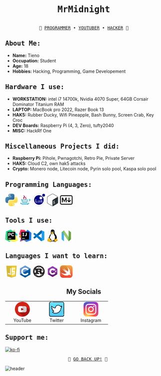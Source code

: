 <pre align="center"><h1>MrMidnight</h1>
💜 <a href="https://github.com/MrMidnight7331/">PROGRAMMER</a> • <a href="https://www.youtube.com/channel/UCwEzzIh05UqfQxhgWHVHmeQ">YOUTUBER</a> • <a href="https://app.hackthebox.com/profile/526684">HACKER</a> 💜
</pre>

## <samp> About Me: </samp>
- **Name:** Tieno
- **Occupation:** Student
- **Age:** 18
- **Hobbies:** Hacking, Programming, Game Developement

## <samp> Hardware I use: </samp>
- **WORKSTATION:** intel i7 14700k, Nvidia 4070 Super, 64GB Corsair Dominator Titanium RAM
- **LAPTOP:** MacBook pro 2022, Razer Book 13
- **HAK5:** Rubber Ducky, Wifi Pineapple, Bash Bunny, Screen Crab, Key Croc
- **DEV Boards:** Raspberry Pi (4, 3, Zero), tufty2040
- **MISC:** HackRf One

## <samp> Miscellaneous Projects I did: </samp>
- **Raspberry Pi:** Pihole, Pwnagotchi, Retro Pie, Private Server
- **HAK5:** Cloud C2, own hak5 attacks
- **Crypto:** Monero node, Litecoin node, Pyrin solo pool, Kaspa solo pool



## <samp> Programming Languages: </samp>
<p align="left">
    <img src="https://github.com/MrMidnight7331/MrMidnight7331/blob/main/Icons/python.png" alt="git" width="40" height="40"/>
    <img src="https://github.com/MrMidnight7331/MrMidnight7331/blob/main/Icons/java.png" alt="git" width="40" height="40"/>
    <img src="https://github.com/MrMidnight7331/MrMidnight7331/blob/main/Icons/lua.png" alt="git" width="40" height="40"/>
    <img src="https://github.com/MrMidnight7331/MrMidnight7331/blob/main/Icons/bash.png" alt="git" width="40" height="40"/>
    <img src="https://github.com/MrMidnight7331/MrMidnight7331/blob/main/Icons/md.png" alt="git" width="40" height="40"/>
    
</p>

## <samp> Tools I use: </samp>
<p align="left">
    <img src="https://github.com/MrMidnight7331/MrMidnight7331/blob/main/Icons/pycharm.png" alt="git" width="40" height="40"/>
    <img src="https://github.com/MrMidnight7331/MrMidnight7331/blob/main/Icons/ij.png" alt="git" width="40" height="40"/>
    <img src="https://github.com/MrMidnight7331/MrMidnight7331/blob/main/Icons/vscode.png" alt="git" width="40" height="40"/>
    <img src="https://github.com/MrMidnight7331/MrMidnight7331/blob/main/Icons/linux.png" alt="git" width="40" height="40"/>
    <img src="https://github.com/MrMidnight7331/MrMidnight7331/blob/main/Icons/nv.png" alt="git" width="40" height="40"/>
    
</p>

## <samp> Languages I want to learn: </samp>
<p align="left">
    <img src="https://github.com/MrMidnight7331/MrMidnight7331/blob/main/Icons/js.png" alt="git" width="40" height="40"/>
    <img src="https://github.com/MrMidnight7331/MrMidnight7331/blob/main/Icons/C.png" alt="git" width="40" height="40"/>
    <img src="https://github.com/MrMidnight7331/MrMidnight7331/blob/main/Icons/rust.png" alt="git" width="40" height="40"/>
    <img src="https://github.com/MrMidnight7331/MrMidnight7331/blob/main/Icons/cs.png" alt="git" width="40" height="40"/>
    <img src="https://github.com/MrMidnight7331/MrMidnight7331/blob/main/Icons/swift.png" alt="git" width="40" height="40"/>
</p>


<h2 align="center">My Socials</h2>
<div align=center>
<table>
  <tr>
    <td align="center" width="96">
      <a href="https://youtube.com/@mrmidnight7331">
        <img src=https://github.com/I-Am-Jakoby/I-Am-Jakoby/blob/main/img/youtube-svgrepo-com.svg width="48" height="48" alt="C#" />
      </a>
      <br>YouTube
    </td>
    <td align="center" width="96">
      <a href="https://twitter.com/MrMidnight53">
        <img src=https://github.com/I-Am-Jakoby/I-Am-Jakoby/blob/main/img/twitter.png width="48" height="48" alt="Python" />
      </a>
      <br>Twitter
    </td>
    <td align="center" width="96">
      <a href="https://www.instagram.com/mrmidnight7331/">
        <img src=https://github.com/I-Am-Jakoby/I-Am-Jakoby/blob/main/img/insta.png width="48" height="48" alt="Golang" />
      </a>
      <br>Instagram

</table>
</div>


## <samp> Support me: </samp>
[![ko-fi](https://ko-fi.com/img/githubbutton_sm.svg)](https://ko-fi.com/S6S7NRQSG)

<pre align="center">
   💜 <a href="https://github.com/MrMidnight7331/MrMidnight7331">GO BACK UP!</a> 💜
</pre>
![header](https://capsule-render.vercel.app/api?type=rect&color=0:ACF9F7,50:FCFCFC,100:F8ACF9&height=1)

